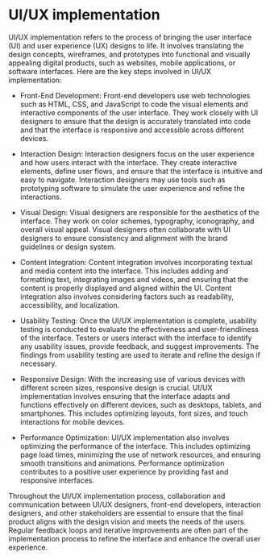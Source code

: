 # UI/UX implementation

UI/UX implementation refers to the process of bringing the user interface (UI) and user experience (UX) designs to life. It involves translating the design concepts, wireframes, and prototypes into functional and visually appealing digital products, such as websites, mobile applications, or software interfaces. Here are the key steps involved in UI/UX implementation:

* Front-End Development: Front-end developers use web technologies such as HTML, CSS, and JavaScript to code the visual elements and interactive components of the user interface. They work closely with UI designers to ensure that the design is accurately translated into code and that the interface is responsive and accessible across different devices.

* Interaction Design: Interaction designers focus on the user experience and how users interact with the interface. They create interactive elements, define user flows, and ensure that the interface is intuitive and easy to navigate. Interaction designers may use tools such as prototyping software to simulate the user experience and refine the interactions.

* Visual Design: Visual designers are responsible for the aesthetics of the interface. They work on color schemes, typography, iconography, and overall visual appeal. Visual designers often collaborate with UI designers to ensure consistency and alignment with the brand guidelines or design system.

* Content Integration: Content integration involves incorporating textual and media content into the interface. This includes adding and formatting text, integrating images and videos, and ensuring that the content is properly displayed and aligned within the UI. Content integration also involves considering factors such as readability, accessibility, and localization.

* Usability Testing: Once the UI/UX implementation is complete, usability testing is conducted to evaluate the effectiveness and user-friendliness of the interface. Testers or users interact with the interface to identify any usability issues, provide feedback, and suggest improvements. The findings from usability testing are used to iterate and refine the design if necessary.

* Responsive Design: With the increasing use of various devices with different screen sizes, responsive design is crucial. UI/UX implementation involves ensuring that the interface adapts and functions effectively on different devices, such as desktops, tablets, and smartphones. This includes optimizing layouts, font sizes, and touch interactions for mobile devices.

* Performance Optimization: UI/UX implementation also involves optimizing the performance of the interface. This includes optimizing page load times, minimizing the use of network resources, and ensuring smooth transitions and animations. Performance optimization contributes to a positive user experience by providing fast and responsive interfaces.

Throughout the UI/UX implementation process, collaboration and communication between UI/UX designers, front-end developers, interaction designers, and other stakeholders are essential to ensure that the final product aligns with the design vision and meets the needs of the users. Regular feedback loops and iterative improvements are often part of the implementation process to refine the interface and enhance the overall user experience.